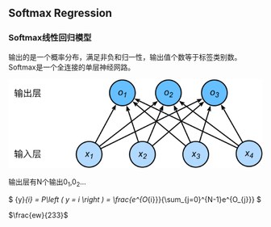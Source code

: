 ## Softmax Regression 



### Softmax线性回归模型

输出的是一个概率分布，满足非负和归一性，输出值个数等于标签类别数。Softmax是一个全连接的单层神经网路。

![img](../Images/3.4_softmaxreg.svg)

输出层有N个输出$0_{1}$,$0_{2}$...

$ {y}_{i} = P\left ( y = i \right ) = \frac{e^{O_{i}}}{\sum_{j=0}^{N-1}e^{O_{j}}} $

$\frac{ew}{233}$